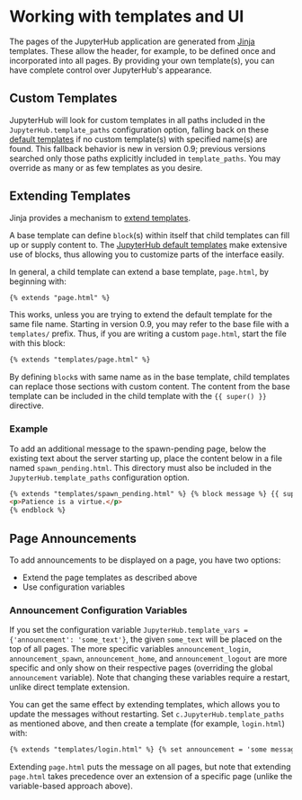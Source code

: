# Working with templates and UI

The pages of the JupyterHub application are generated from
[Jinja](https://jinja.palletsprojects.com) templates. These allow the header, for
example, to be defined once and incorporated into all pages. By providing
your own template(s), you can have complete control over JupyterHub's
appearance.

## Custom Templates

JupyterHub will look for custom templates in all paths included in the
`JupyterHub.template_paths` configuration option, falling back on these
[default templates](https://github.com/jupyterhub/jupyterhub/tree/HEAD/share/jupyterhub/templates)
if no custom template(s) with specified name(s) are found. This fallback
behavior is new in version 0.9; previous versions searched only those paths
explicitly included in `template_paths`. You may override as many
or as few templates as you desire.

## Extending Templates

Jinja provides a mechanism to [extend templates](https://jinja.palletsprojects.com/en/3.0.x/templates/#template-inheritance).

A base template can define `block`(s) within itself that child templates can fill up or
supply content to. The
[JupyterHub default templates](https://github.com/jupyterhub/jupyterhub/tree/HEAD/share/jupyterhub/templates)
make extensive use of blocks, thus allowing you to customize parts of the
interface easily.

In general, a child template can extend a base template, `page.html`, by beginning with:

```html
{% extends "page.html" %}
```

This works, unless you are trying to extend the default template for the same
file name. Starting in version 0.9, you may refer to the base file with a
`templates/` prefix. Thus, if you are writing a custom `page.html`, start the
file with this block:

```html
{% extends "templates/page.html" %}
```

By defining `block`s with same name as in the base template, child templates
can replace those sections with custom content. The content from the base
template can be included in the child template with the `{{ super() }}` directive.

### Example

To add an additional message to the spawn-pending page, below the existing
text about the server starting up, place the content below in a file named
`spawn_pending.html`. This directory must also be included in the
`JupyterHub.template_paths` configuration option.

```html
{% extends "templates/spawn_pending.html" %} {% block message %} {{ super() }}
<p>Patience is a virtue.</p>
{% endblock %}
```

## Page Announcements

To add announcements to be displayed on a page, you have two options:

- Extend the page templates as described above
- Use configuration variables

### Announcement Configuration Variables

If you set the configuration variable `JupyterHub.template_vars = {'announcement': 'some_text'}`, the given `some_text` will be placed on
the top of all pages. The more specific variables
`announcement_login`, `announcement_spawn`, `announcement_home`, and
`announcement_logout` are more specific and only show on their
respective pages (overriding the global `announcement` variable).
Note that changing these variables require a restart, unlike direct
template extension.

You can get the same effect by extending templates, which allows you
to update the messages without restarting. Set
`c.JupyterHub.template_paths` as mentioned above, and then create a
template (for example, `login.html`) with:

```html
{% extends "templates/login.html" %} {% set announcement = 'some message' %}
```

Extending `page.html` puts the message on all pages, but note that
extending `page.html` takes precedence over an extension of a specific
page (unlike the variable-based approach above).
